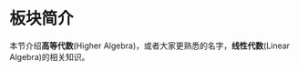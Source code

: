 # 板块简介

本节介绍**高等代数**(Higher Algebra)，或者大家更熟悉的名字，**线性代数**(Linear Algebra)的相关知识。

<p style="color: rgba(255, 255, 255, 0);"><del>连初等代数都学不会就来学高等代数？赶快滚去复习初等数学板块！</del></p>


